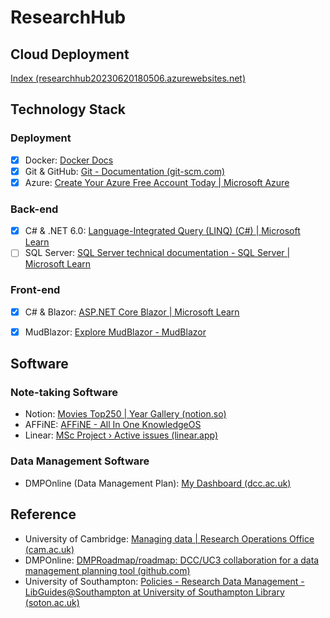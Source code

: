 # ResearchHub

## Cloud Deployment

[Index (researchhub20230620180506.azurewebsites.net)](https://researchhub20230620180506.azurewebsites.net/)

## Technology Stack

### Deployment

-   [x] Docker: [Docker Docs](https://docs.docker.com/?_gl=1*1j599gd*_ga*MTY3NTQwNzMyMy4xNjg3MDk4Mjc3*_ga_XJWPQMJYHQ*MTY4NzA5ODI3Ny4xLjEuMTY4NzA5ODMwNi4zMS4wLjA.)
-   [x] Git & GitHub: [Git - Documentation (git-scm.com)](https://git-scm.com/doc)
-   [x] Azure: [Create Your Azure Free Account Today | Microsoft Azure](https://azure.microsoft.com/en-gb/free/search/?ef_id=_k_Cj0KCQjwnMWkBhDLARIsAHBOftr5t_dmE2EQ4wQNg_MMh7HZypFviT4P3G39H4-WKofyQZ4231OFMg8aAue_EALw_wcB_k_&OCID=AIDcmm3bvqzxp1_SEM__k_Cj0KCQjwnMWkBhDLARIsAHBOftr5t_dmE2EQ4wQNg_MMh7HZypFviT4P3G39H4-WKofyQZ4231OFMg8aAue_EALw_wcB_k_&gad=1&gclid=Cj0KCQjwnMWkBhDLARIsAHBOftr5t_dmE2EQ4wQNg_MMh7HZypFviT4P3G39H4-WKofyQZ4231OFMg8aAue_EALw_wcB)

### Back-end

-   [x] C# & .NET 6.0: [Language-Integrated Query (LINQ) (C#) | Microsoft Learn](https://learn.microsoft.com/en-us/dotnet/csharp/programming-guide/concepts/linq/)
-   [ ] SQL Server: [SQL Server technical documentation - SQL Server | Microsoft Learn](https://learn.microsoft.com/en-us/sql/sql-server/?view=sql-server-ver16)

### Front-end

-   [x] C# & Blazor: [ASP.NET Core Blazor | Microsoft Learn](https://learn.microsoft.com/en-us/aspnet/core/blazor/?view=aspnetcore-7.0)

-   [x] MudBlazor: [Explore MudBlazor - MudBlazor](https://mudblazor.com/docs/overview)

## Software

### Note-taking Software

-   Notion: [Movies Top250 | Year Gallery (notion.so)](https://www.notion.so/df291df754f341c4bfc368367ba774e0?v=a3811af76ce443b499fde831704ecd3c)
-   AFFiNE: [AFFiNE - All In One KnowledgeOS](https://affine.pro/)
-   Linear: [MSc Project › Active issues (linear.app)](https://linear.app/msc-project/team/MSC/active)

### Data Management Software

-   DMPOnline (Data Management Plan): [My Dashboard (dcc.ac.uk)](https://dmponline.dcc.ac.uk/plans)

## Reference

-   University of Cambridge: [Managing data | Research Operations Office (cam.ac.uk)](https://www.research-operations.admin.cam.ac.uk/managing-research-projects/research-data-management)
-   DMPOnline: [DMPRoadmap/roadmap: DCC/UC3 collaboration for a data management planning tool (github.com)](https://github.com/DMPRoadmap/roadmap)
-   University of Southampton: [Policies - Research Data Management - LibGuides@Southampton at University of Southampton Library (soton.ac.uk)](https://library.soton.ac.uk/researchdata/policies)